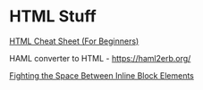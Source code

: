 # HTML Stuff

[HTML Cheat Sheet (For Beginners)](https://hostingfacts.com/html-cheat-sheet/)

HAML converter to HTML - https://haml2erb.org/


[Fighting the Space Between Inline Block Elements](https://css-tricks.com/fighting-the-space-between-inline-block-elements/)
